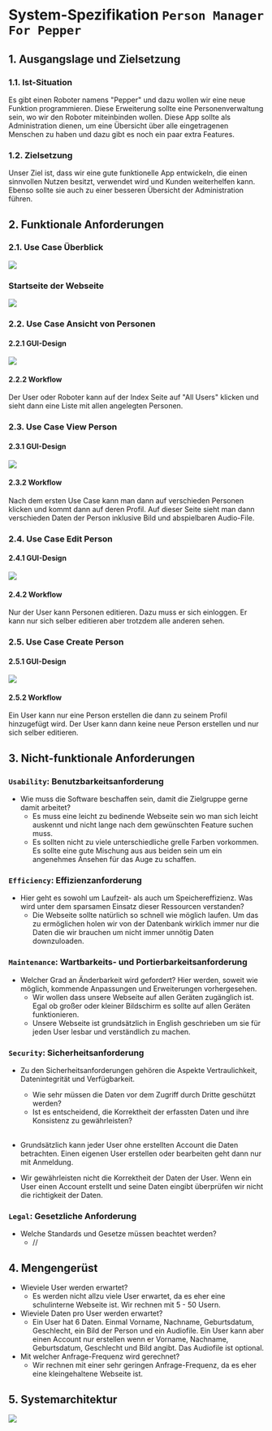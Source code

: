 # System-Spezifikation `Person Manager For Pepper`

## 1. Ausgangslage und Zielsetzung

### 1.1. Ist-Situation

Es gibt einen Roboter namens "Pepper" und dazu wollen wir eine neue Funktion programmieren. Diese Erweiterung sollte eine Personenverwaltung sein, wo wir den Roboter miteinbinden wollen. Diese App sollte als Administration dienen, um eine Übersicht über alle eingetragenen Menschen zu haben und dazu gibt es noch ein paar extra Features.

### 1.2. Zielsetzung

Unser Ziel ist, dass wir eine gute funktionelle App entwickeln, die einen sinnvollen Nutzen besitzt, verwendet wird und Kunden weiterhelfen kann. Ebenso sollte sie auch zu einer besseren Übersicht der Administration führen.

## 2. Funktionale Anforderungen


### 2.1. Use Case Überblick

<img src="./Person Manager For Pepper/USE-CASE-DIAGRAM.PNG">

### Startseite der Webseite
<img src="./Person Manager For Pepper/Index.PNG">

### 2.2. Use Case Ansicht von Personen

#### 2.2.1 GUI-Design

<img src="./Person Manager For Pepper/USE-CASE-1.PNG">

#### 2.2.2 Workflow

Der User oder Roboter kann auf der Index Seite auf "All Users" klicken und sieht dann eine Liste mit allen angelegten Personen.

### 2.3. Use Case View Person

#### 2.3.1 GUI-Design

<img src="./Person Manager For Pepper/USE-CASE-4.PNG">

#### 2.3.2 Workflow

Nach dem ersten Use Case kann man dann auf verschieden Personen klicken und kommt dann auf deren Profil. Auf dieser Seite sieht man dann verschieden Daten der Person inklusive Bild und abspielbaren Audio-File.

### 2.4. Use Case Edit Person

#### 2.4.1 GUI-Design

<img src="./Person Manager For Pepper/USE-CASE-2.PNG">

#### 2.4.2 Workflow

Nur der User kann Personen editieren. Dazu muss er sich einloggen. Er kann nur sich selber editieren aber trotzdem alle anderen sehen. 

### 2.5. Use Case Create Person

#### 2.5.1 GUI-Design

<img src="./Person Manager For Pepper/USE-CASE-3.PNG">

#### 2.5.2 Workflow

Ein User kann nur eine Person erstellen die dann zu seinem Profil hinzugefügt wird. Der User kann dann keine neue Person erstellen und nur sich selber editieren.



## 3. Nicht-funktionale Anforderungen

### `Usability`: Benutzbarkeitsanforderung

- Wie muss die Software beschaffen sein, damit die Zielgruppe gerne damit arbeitet?
  - Es muss eine leicht zu bedinende Webseite sein wo man sich leicht auskennt und nicht lange nach dem gewünschten Feature suchen muss. 
  - Es sollten nicht zu viele unterschiedliche grelle Farben vorkommen. Es sollte eine gute Mischung aus aus beiden sein um ein angenehmes Ansehen für das Auge zu schaffen.

### `Efficiency`: Effizienzanforderung

- Hier geht es sowohl um Laufzeit- als auch um Speichereffizienz. Was wird unter dem sparsamen Einsatz dieser Ressourcen verstanden?
  - Die Webseite sollte natürlich so schnell wie möglich laufen. Um das zu ermöglichen holen wir von der Datenbank wirklich immer nur die Daten die wir brauchen um nicht immer unnötig Daten downzuloaden.

### `Maintenance`: Wartbarkeits- und Portierbarkeitsanforderung

- Welcher Grad an Änderbarkeit wird gefordert? Hier werden, soweit wie möglich, kommende Anpassungen und Erweiterungen vorhergesehen.
  - Wir wollen dass unsere Webseite auf allen Geräten zugänglich ist. Egal ob großer oder kleiner Bildschirm es sollte auf allen Geräten funktionieren. 
  - Unsere Webseite ist grundsätzlich in English geschrieben um sie für jeden User lesbar und verständlich zu machen.

### `Security`: Sicherheitsanforderung

- Zu den Sicherheitsanforderungen gehören die Aspekte Vertraulichkeit, Datenintegrität und Verfügbarkeit.
  - Wie sehr müssen die Daten vor dem Zugriff durch Dritte geschützt werden?
  - Ist es entscheidend, die Korrektheit der erfassten Daten und ihre Konsistenz zu gewährleisten?<br><br>

- Grundsätzlich kann jeder User ohne erstellten Account die Daten betrachten. Einen eigenen User erstellen oder bearbeiten geht dann nur mit Anmeldung.
- Wir gewährleisten nicht die Korrektheit der Daten der User. Wenn ein User einen Account erstellt und seine Daten eingibt überprüfen wir nicht die richtigkeit der Daten.

### `Legal`: Gesetzliche Anforderung

- Welche Standards und Gesetze müssen beachtet werden?
  - //

## 4. Mengengerüst

- Wieviele User werden erwartet?
  - Es werden nicht allzu viele User erwartet, da es eher eine schulinterne Webseite ist. Wir rechnen mit 5 - 50 Usern.
- Wieviele Daten pro User werden erwartet?
  - Ein User hat 6 Daten. Einmal Vorname, Nachname, Geburtsdatum, Geschlecht, ein Bild der Person und ein Audiofile. Ein User kann aber einen Account nur erstellen wenn er Vorname, Nachname, Geburtsdatum, Geschlecht und Bild angibt. Das Audiofile ist optional.
- Mit welcher Anfrage-Frequenz wird gerechnet?
  - Wir rechnen mit einer sehr geringen Anfrage-Frequenz, da es eher eine kleingehaltene Webseite ist.

## 5. Systemarchitektur

<img src="./Person Manager For Pepper/Systemarchitektur.PNG">
